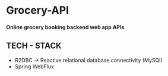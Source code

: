 # Grocery-API
#### Online grocery booking backend web app APIs
## TECH - STACK
* R2DBC -> Reactive relational database connectivity (MySQl)
* Spring WebFlux

